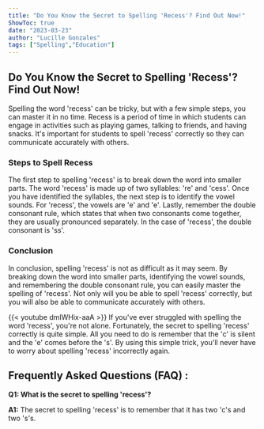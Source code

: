 ```yaml
---
title: "Do You Know the Secret to Spelling 'Recess'? Find Out Now!"
ShowToc: true 
date: "2023-03-23"
author: "Lucille Gonzales" 
tags: ["Spelling","Education"]
---
```

## Do You Know the Secret to Spelling 'Recess'? Find Out Now!

Spelling the word 'recess' can be tricky, but with a few simple steps, you can master it in no time. Recess is a period of time in which students can engage in activities such as playing games, talking to friends, and having snacks. It's important for students to spell 'recess' correctly so they can communicate accurately with others.

### Steps to Spell Recess

The first step to spelling 'recess' is to break down the word into smaller parts. The word 'recess' is made up of two syllables: 're' and 'cess'. Once you have identified the syllables, the next step is to identify the vowel sounds. For 'recess', the vowels are 'e' and 'e'. Lastly, remember the double consonant rule, which states that when two consonants come together, they are usually pronounced separately. In the case of 'recess', the double consonant is 'ss'. 

### Conclusion

In conclusion, spelling 'recess' is not as difficult as it may seem. By breaking down the word into smaller parts, identifying the vowel sounds, and remembering the double consonant rule, you can easily master the spelling of 'recess'. Not only will you be able to spell 'recess' correctly, but you will also be able to communicate accurately with others.

{{< youtube dmIWHix-aaA >}} 
If you've ever struggled with spelling the word 'recess', you're not alone. Fortunately, the secret to spelling 'recess' correctly is quite simple. All you need to do is remember that the 'c' is silent and the 'e' comes before the 's'. By using this simple trick, you'll never have to worry about spelling 'recess' incorrectly again.

## Frequently Asked Questions (FAQ) :
**Q1: What is the secret to spelling 'recess'?**

**A1:** The secret to spelling 'recess' is to remember that it has two 'c's and two 's's.





